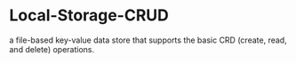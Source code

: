 # Local-Storage-CRUD
a file-based key-value data store that supports the basic CRD (create, read, and delete) operations.
